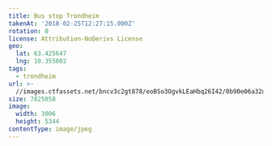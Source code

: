```yaml
---
title: Bus stop Trondheim
takenAt: '2018-02-25T12:27:15.000Z'
rotation: 0
license: Attribution-NoDerivs License
geo:
  lat: 63.425647
  lng: 10.355002
tags:
  - trondheim
url: >-
  //images.ctfassets.net/bncv3c2gt878/eoBSo3OgvkLEaHbq26I42/0b90e06a32d0dbb93d8d4c95cf8d56b9/bus-stop-trondheim_40611260561_o
size: 7825058
image:
  width: 3006
  height: 5344
contentType: image/jpeg
---
```


